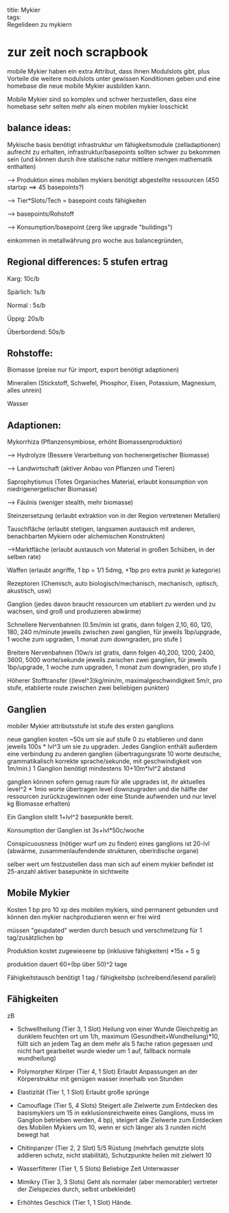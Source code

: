 title: Mykier  
tags:   
Regelideen zu mykiern

# zur zeit noch scrapbook

mobile Mykier haben ein extra Attribut, dass ihnen Modulslots gibt, plus Vorteile die weitere modulslots unter gewissen Konditionen geben und eine homebase die neue mobile Mykier ausbilden kann.  

Mobile Mykier sind so komplex und schwer herzustellen, dass eine homebase sehr selten mehr als einen mobilen mykier losschickt  

## balance ideas:

Mykische basis benötigt infrastruktur um fähigkeitsmodule (zelladaptionen) aufrecht zu erhalten, infrastruktur/basepoints sollten schwer zu bekommen sein (und können durch ihre statische natur mittlere mengen mathematik enthalten)  

--> Produktion eines mobilen mykiers benötigt abgestellte ressourcen (450 startxp ==> 45 basepoints?)  

--> Tier*Slots/Tech = basepoint costs fähigkeiten  

--> basepoints/Rohstoff  

--> Konsumption/basepoint (zerg like upgrade "buildings")  



einkommen in metallwährung pro woche aus balancegründen,   

  

## Regional differences: 5 stufen ertrag   



Karg: 10c/b    

Spärlich: 1s/b  

Normal : 5s/b  

Üppig: 20s/b  

Überbordend: 50s/b  

  

## Rohstoffe:   

Biomasse (preise nur für import, export benötigt adaptionen)  

Mineralien (Stickstoff, Schwefel, Phosphor, Eisen, Potassium, Magnesium, alles unrein)  

Wasser  

  

## Adaptionen:  

Mykorrhiza (Pflanzensymbiose, erhöht Biomassenproduktion)  

--> Hydrolyze (Bessere Verarbeitung von hochenergetischer Biomasse)  

--> Landwirtschaft (aktiver Anbau von Pflanzen und Tieren)

Saprophytismus (Totes Organisches Material, erlaubt konsumption von niedrigenergetischer Biomasse)  

--> Fäulnis (weniger stealth, mehr biomasse)

Steinzersetzung (erlaubt extraktion von in der Region vertretenen Metallen)  

Tauschfläche (erlaubt stetigen, langsamen austausch mit anderen, benachbarten Mykiern oder alchemischen Konstrukten)  

-->Marktfläche (erlaubt austausch von Material in großen Schüben, in der selben rate)  

Waffen (erlaubt angriffe, 1 bp = 1/1 5dmg, +1bp pro extra punkt je kategorie)

Rezeptoren (Chemisch, auto biologisch/mechanisch, mechanisch, optisch, akustisch, usw)  

Ganglion (jedes davon braucht ressourcen um etabliert zu werden und zu wachsen, sind groß und produzieren abwärme) 

Schnellere Nervenbahnen (0.5m/min ist gratis, dann folgen 2,10, 60, 120, 180, 240 m/minute jeweils zwischen zwei ganglien, für jeweils 1bp/upgrade, 1 woche zum upgraden, 1 monat zum downgraden, pro stufe )

Breitere Nervenbahnen (10w/s ist gratis, dann folgen 40,200, 1200, 2400, 3600, 5000 worte/sekunde jeweils zwischen zwei ganglien, für jeweils 1bp/upgrade, 1 woche zum upgraden, 1 monat zum downgraden, pro stufe )

Höherer Stofftransfer ((level^3)kg/min/m, maximalgeschwindigkeit 5m/r, pro stufe, etablierte route zwischen zwei beliebigen punkten)







## Ganglien  



mobiler Mykier attributsstufe ist stufe des ersten ganglions  

neue ganglien kosten ~50s um sie auf stufe 0 zu etablieren und dann jeweils 100s * lvl^3 um sie zu upgraden. Jedes Ganglion enthält außerdem eine verbindung zu anderen ganglien (übertragungsrate 10 worte deutsche, grammatikalisch korrekte sprache/sekunde, mit geschwindigkeit von 1m/min.) 1 Ganglion benötigt mindestens 10+10m*lvl^2 abstand   

ganglien können sofern genug raum für alle upgrades ist, ihr aktuelles level^2 * 1mio worte übertragen level downzugraden und die hälfte der ressourcen zurückzugewinnen oder eine Stunde aufwenden und nur level kg Biomasse erhalten)   

Ein Ganglion stellt 1+lvl^2 basepunkte bereit.    

Konsumption der Ganglien ist 3s+lvl*50c/woche    

Conspicuousness (nötiger wurf um zu finden) eines ganglions ist 20-lvl (abwärme, zusammenlaufendende strukturen, oberirdische organe)  

selber wert um festzustellen dass man sich auf einem mykier befindet ist 25-anzahl aktiver basepunkte in sichtweite  



## Mobile Mykier

Kosten 1 bp pro 10 xp des mobilen mykiers, sind permanent gebunden und können den mykier nachproduzieren wenn er frei wird    

müssen "geupdated" werden durch besuch und verschmelzung für 1 tag/zusätzlichen bp  

Produktion kostet zugewiesene bp (inklusive fähigkeiten) *15s + 5 g    

produktion dauert 60+(bp über 50)^2 tage  

Fähigkeitstausch benötigt 1 tag / fähigkeitsbp (schreibend/lesend parallel)  

  



## Fähigkeiten

zB  



* Schwellheilung (Tier 3, 1 Slot) Heilung von einer Wunde Gleichzeitig an dunklem feuchten ort um 1/h, maximum (Gesundheit+Wundheilung)*10, füllt sich an jedem Tag an dem mehr als 5 fache ration gegessen und nicht hart gearbeitet wurde wieder um 1 auf, fallback normale wundheilung)  

* Polymorpher Körper (Tier 4, 1 Slot) Erlaubt Anpassungen an der Körperstruktur mit genügen wasser innerhalb von Stunden  

* Elastizität (Tier 1, 1 Slot) Erlaubt große sprünge

* Camouflage (Tier 5, 4 Slots) Steigert alle Zielwerte zum Entdecken des basismykiers um 15 in exklusionsreichweite eines Ganglions, muss im Ganglion betrieben werden, 4 bp), steigert alle Zielwerte zum Entdecken des Mobilen Mykiers um 10, wenn er sich länger als 3 runden nicht bewegt hat  

* Chitinpanzer (Tier 2, 2 Slot) 5/5 Rüstung (mehrfach genutzte slots addieren schutz, nicht stabilität), Schutzpunkte heilen mit zielwert 10

* Wasserfilterer (Tier 1, 5 Slots) Beliebige Zeit Unterwasser

* Mimikry (Tier 3, 3 Slots) Geht als normaler (aber memorabler) vertreter der Zielspezies durch, selbst unbekleidet)

* Erhöhtes Geschick (Tier 1, 1 Slot) Hände.




